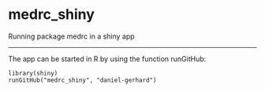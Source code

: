 medrc_shiny
===========

Running package medrc in a shiny app

-------------------------------

The app can be started in R by using the function runGitHub:
```
library(shiny)
runGitHub("medrc_shiny", "daniel-gerhard")
```


